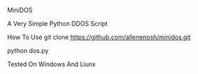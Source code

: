   MiniDOS  
                                                                                          
A Very Simple Python DDOS Script  

How To Use
git clone https://github.com/allenenosh/minidos.git




python dos.py






Tested On Windows And Liunx
